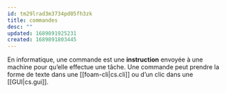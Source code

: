 ```yaml
---
id: tm29lrad3m3734pd05fh3zk
title: commandes
desc: ""
updated: 1689891925231
created: 1689891803445
---
```


En informatique, une commande est une **instruction** envoyée à une machine pour
qu’elle effectue une tâche. Une commande peut prendre la forme de texte dans une
[[foam-cli|cs.cli]] ou d’un clic dans une [[GUI|cs.gui]].
